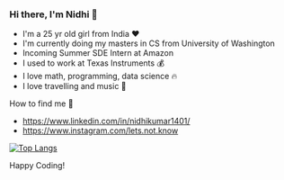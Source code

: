 ### Hi there, I'm Nidhi 👋
- I'm a 25 yr old girl from India :heart:
- I'm currently doing my masters in CS from University of Washington
- Incoming Summer SDE Intern at Amazon
- I used to work at Texas Instruments 💰
- I love math, programming, data science 🔥
- I love travelling and music 🎵

How to find me 👀
   -  https://www.linkedin.com/in/nidhikumar1401/
   -  https://www.instagram.com/lets.not.know


[![Top Langs](https://github-readme-stats.vercel.app/api/top-langs/?username=nidhikumar)](https://github.com/anuraghazra/github-readme-stats)

Happy Coding! 
<!--
**nidhikumar/NidhiKumar** is a ✨ _special_ ✨ repository because its `README.md` (this file) appears on your GitHub profile.

Here are some ideas to get you started:

- 🔭 I’m currently working on ...
- 🌱 I’m currently learning ...
- 👯 I’m looking to collaborate on ...
- 🤔 I’m looking for help with ...
- 💬 Ask me about ...
- 📫 How to reach me: ...
- 😄 Pronouns: ...
- ⚡ Fun fact: ...
-->
